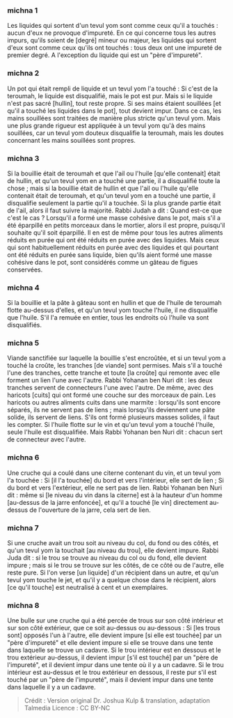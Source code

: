 
### michna 1
Les liquides qui sortent d'un tevul yom sont comme ceux qu'il a touchés : aucun d'eux ne provoque d'impureté. En ce qui concerne tous les autres impurs, qu'ils soient de [degré] mineur ou majeur, les liquides qui sortent d'eux sont comme ceux qu'ils ont touchés : tous deux ont une impureté de premier degré. A l'exception du liquide qui est un "père d'impureté".

### michna 2
Un pot qui était rempli de liquide et un tevul yom l'a touché : Si c'est de la teroumah, le liquide est disqualifié, mais le pot est pur. Mais si le liquide n'est pas sacré [hullin], tout reste propre. Si ses mains étaient souillées [et qu'il a touché les liquides dans le pot], tout devient impur. Dans ce cas, les mains souillées sont traitées de manière plus stricte qu'un tevul yom. Mais une plus grande rigueur est appliquée à un tevul yom qu'à des mains souillées, car un tevul yom douteux disqualifie la teroumah, mais les doutes concernant les mains souillées sont propres.

### michna 3
Si la bouillie était de teroumah et que l'ail ou l'huile [qu'elle contenait] était de hullin, et qu'un tevul yom en a touché une partie, il a disqualifié toute la chose ; mais si la bouillie était de hullin et que l'ail ou l'huile qu'elle contenait était de teroumah, et qu'un tevul yom en a touché une partie, il disqualifie seulement la partie qu'il a touchée. Si la plus grande partie était de l'ail, alors il faut suivre la majorité. Rabbi Judah a dit : Quand est-ce que c'est le cas ? Lorsqu'il a formé une masse cohésive dans le pot, mais s'il a été éparpillé en petits morceaux dans le mortier, alors il est propre, puisqu'il souhaite qu'il soit éparpillé. Il en est de même pour tous les autres aliments réduits en purée qui ont été réduits en purée avec des liquides. Mais ceux qui sont habituellement réduits en purée avec des liquides et qui pourtant ont été réduits en purée sans liquide, bien qu'ils aient formé une masse cohésive dans le pot, sont considérés comme un gâteau de figues conservées.

### michna 4
Si la bouillie et la pâte à gâteau sont en hullin et que de l'huile de teroumah flotte au-dessus d'elles, et qu'un tevul yom touche l'huile, il ne disqualifie que l'huile. S'il l'a remuée en entier, tous les endroits où l'huile va sont disqualifiés.

### michna 5
Viande sanctifiée sur laquelle la bouillie s'est encroûtée, et si un tevul yom a touché la croûte, les tranches [de viande] sont permises. Mais s'il a touché l'une des tranches, cette tranche et toute [la croûte] qui remonte avec elle forment un lien l'une avec l'autre. Rabbi Yohanan ben Nuri dit : les deux tranches servent de connecteurs l'une avec l'autre. De même, avec des haricots [cuits] qui ont formé une couche sur des morceaux de pain. Les haricots ou autres aliments cuits dans une marmite : lorsqu'ils sont encore séparés, ils ne servent pas de liens ; mais lorsqu'ils deviennent une pâte solide, ils servent de liens. S'ils ont formé plusieurs masses solides, il faut les compter. Si l'huile flotte sur le vin et qu'un tevul yom a touché l'huile, seule l'huile est disqualifiée. Mais Rabbi Yohanan ben Nuri dit : chacun sert de connecteur avec l'autre.

### michna 6
Une cruche qui a coulé dans une citerne contenant du vin, et un tevul yom l'a touchée : Si [il l'a touchée] du bord et vers l'intérieur, elle sert de lien ; Si du bord et vers l'extérieur, elle ne sert pas de lien. Rabbi Yohanan ben Nuri dit : même si [le niveau du vin dans la citerne] est à la hauteur d'un homme [au-dessus de la jarre enfoncée], et qu'il a touché [le vin] directement au-dessus de l'ouverture de la jarre, cela sert de lien.

### michna 7
Si une cruche avait un trou soit au niveau du col, du fond ou des côtés, et qu'un tevul yom la touchait [au niveau du trou], elle devient impure. Rabbi Juda dit : si le trou se trouve au niveau du col ou du fond, elle devient impure ; mais si le trou se trouve sur les côtés, de ce côté ou de l'autre, elle reste pure. Si l'on verse [un liquide] d'un récipient dans un autre, et qu'un tevul yom touche le jet, et qu'il y a quelque chose dans le récipient, alors [ce qu'il touche] est neutralisé à cent et un exemplaires.

### michna 8
Une bulle sur une cruche qui a été percée de trous sur son côté intérieur et sur son côté extérieur, que ce soit au-dessus ou au-dessous : Si [les trous sont] opposés l'un à l'autre, elle devient impure [si elle est touchée] par un "père d'impureté" et elle devient impure si elle se trouve dans une tente dans laquelle se trouve un cadavre. Si le trou intérieur est en dessous et le trou extérieur au-dessus, il devient impur [s'il est touché] par un "père de l'impureté", et il devient impur dans une tente où il y a un cadavre. Si le trou intérieur est au-dessus et le trou extérieur en dessous, il reste pur s'il est touché par un "père de l'impureté", mais il devient impur dans une tente dans laquelle il y a un cadavre.

>Crédit : Version original Dr. Joshua Kulp & translation, adaptation Talmedia
>Licence : CC BY-NC